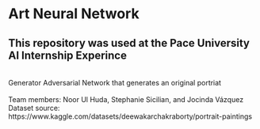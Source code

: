 # Art Neural Network
## This repository was used at the Pace University AI Internship Experince
<br>
Generator Adversarial Network that generates an original portriat 
<br>
<br>
Team members: Noor Ul Huda, Stephanie Sicilian, and Jocinda Vázquez
Dataset source: https://www.kaggle.com/datasets/deewakarchakraborty/portrait-paintings
<br>
